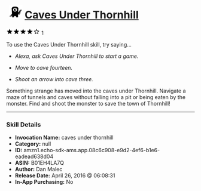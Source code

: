 # &nbsp;<img src="skill_icon" alt="Caves Under Thornhill icon" width="36"> [Caves Under Thornhill](http://alexa.amazon.com/#skills/amzn1.echo-sdk-ams.app.08c6c908-e9d2-4ef6-b1e6-eadead638d04)
![4 stars](../../images/ic_star_black_18dp_1x.png)![4 stars](../../images/ic_star_black_18dp_1x.png)![4 stars](../../images/ic_star_black_18dp_1x.png)![4 stars](../../images/ic_star_black_18dp_1x.png)![4 stars](../../images/ic_star_border_black_18dp_1x.png) 1

To use the Caves Under Thornhill skill, try saying...

* *Alexa, ask Caves Under Thornhill to start a game.*

* *Move to cave fourteen.*

* *Shoot an arrow into cave three.*

Something strange has moved into the caves under Thornhill.  Navigate a maze of tunnels and caves without falling into a pit or being eaten by the monster.  Find and shoot the monster to save the town of Thornhill!

***

### Skill Details

* **Invocation Name:** caves under thornhill
* **Category:** null
* **ID:** amzn1.echo-sdk-ams.app.08c6c908-e9d2-4ef6-b1e6-eadead638d04
* **ASIN:** B01EH4LA7Q
* **Author:** Dan Malec
* **Release Date:** April 26, 2016 @ 06:08:31
* **In-App Purchasing:** No
